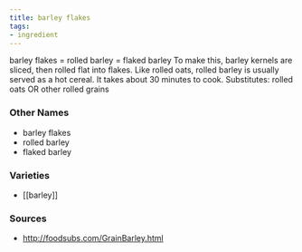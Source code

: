 ```yaml
---
title: barley flakes
tags:
- ingredient
---
```

barley flakes = rolled barley = flaked barley To make this, barley kernels are sliced, then rolled flat into flakes. Like rolled oats, rolled barley is usually served as a hot cereal. It takes about 30 minutes to cook. Substitutes: rolled oats OR other rolled grains

### Other Names

* barley flakes
* rolled barley
* flaked barley

### Varieties

* [[barley]]

### Sources
* http://foodsubs.com/GrainBarley.html
